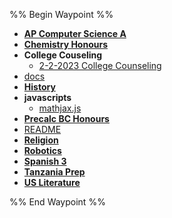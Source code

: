 %% Begin Waypoint %%
- **[AP Computer Science A](./AP%20Computer%20Science%20A/AP%20Computer%20Science%20A.md)**
- **[Chemistry Honours](./Chemistry%20Honours/Chemistry%20Honours.md)**
- **College Couseling**
	- [2-2-2023 College Counseling](./College%20Couseling/2-2-2023%20College%20Counseling.md)
- [docs](./docs.md)
- **[History](./History/History.md)**
- **javascripts**
	- [mathjax.js](./javascripts/mathjax.js)
- **[Precalc BC Honours](./Precalc%20BC%20Honours/Precalc%20BC%20Honours.md)**
- [README](./README.md)
- **[Religion](./Religion/Religion.md)**
- **[Robotics](./Robotics/Robotics.md)**
- **[Spanish 3](./Spanish%203/Spanish%203.md)**
- **[Tanzania Prep](./Tanzania%20Prep/Tanzania%20Prep.md)**
- **[US Literature](./US%20Literature/US%20Literature.md)**

%% End Waypoint %%
